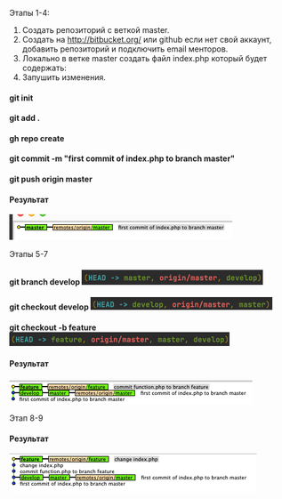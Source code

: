 
Этапы 1-4:

1. Создать репозиторий с веткой master.
2. Создать на http://bitbucket.org/ или github если нет свой аккаунт, добавить репозиторий и подключить email менторов.
3. Локально в ветке master создать файл index.php который будет содержать: <?php echo ‘Hello world’;?>
4. Запушить изменения.


#### git init
#### git add .
#### gh repo create
#### git commit -m "first commit of index.php to branch master"
#### git push origin master
#### Результат
![img.png](img.png)
  
  
Этапы 5-7

#### git branch develop ![img_1.png](img_1.png)
#### git checkout develop ![img_2.png](img_2.png)  
#### git checkout -b feature ![img_3.png](img_3.png)
#### Результат
![img_4.png](img_4.png)

Этап 8-9

#### Результат
![img_5.png](img_5.png)